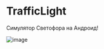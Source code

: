 # TrafficLight

Симулятор Светофора на Андроид!


![image](https://user-images.githubusercontent.com/108793807/206851705-49712de0-c517-44ef-be1d-600287f5fbd2.png)
